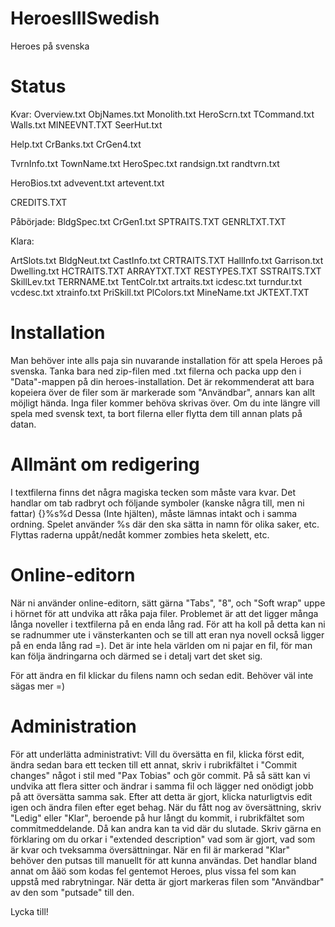 HeroesIIISwedish
================

Heroes på svenska

Status
======

Kvar:
Overview.txt
ObjNames.txt
Monolith.txt
HeroScrn.txt
TCommand.txt
Walls.txt
MINEEVNT.TXT
SeerHut.txt

Help.txt
CrBanks.txt
CrGen4.txt

TvrnInfo.txt
TownName.txt
HeroSpec.txt
randsign.txt
randtvrn.txt

HeroBios.txt
advevent.txt
artevent.txt

CREDITS.TXT

Påbörjade:
BldgSpec.txt
CrGen1.txt
SPTRAITS.TXT
GENRLTXT.TXT


Klara:

ArtSlots.txt
BldgNeut.txt
CastInfo.txt
CRTRAITS.TXT
HallInfo.txt
Garrison.txt
Dwelling.txt
HCTRAITS.TXT
ARRAYTXT.TXT
RESTYPES.TXT
SSTRAITS.TXT
SkillLev.txt
TERRNAME.txt
TentColr.txt
artraits.txt
icdesc.txt
turndur.txt
vcdesc.txt
xtrainfo.txt
PriSkill.txt
PlColors.txt
MineName.txt
JKTEXT.TXT

Installation
============

Man behöver inte alls paja sin nuvarande installation för att spela Heroes på svenska. Tanka bara ned zip-filen med .txt filerna och packa upp den i "Data"-mappen på din heroes-installation. Det är rekommenderat att bara kopeiera över de filer som är markerade som "Användbar", annars kan allt möjligt hända. Inga filer kommer behöva skrivas över. Om du inte längre vill spela med svensk text, ta bort filerna eller flytta dem till annan plats på datan.


Allmänt om redigering
=====================

I textfilerna finns det några magiska tecken som måste vara kvar. Det handlar om	tab
radbryt
och följande symboler (kanske några till, men ni fattar) {}%s%d
Dessa (Inte hjälten), måste lämnas intakt och i samma ordning. Spelet använder %s där den ska sätta in namn för olika saker, etc. Flyttas raderna uppåt/nedåt kommer zombies heta skelett, etc.

Online-editorn
==============

När ni använder online-editorn, sätt gärna "Tabs", "8", och "Soft wrap" uppe i hörnet för att undvika att råka paja filer. Problemet är att det ligger många långa noveller i textfilerna på en enda lång rad. För att ha koll på detta kan ni se radnummer ute i vänsterkanten och se till att eran nya novell också ligger på en enda lång rad =). Det är inte hela världen om ni pajar en fil, för man kan följa ändringarna och därmed se i detalj vart det sket sig.

För att ändra en fil klickar du filens namn och sedan edit. Behöver väl inte sägas mer =)

Administration
==============

För att underlätta administrativt: Vill du översätta en fil, klicka först edit, ändra sedan bara ett tecken till ett annat, skriv i rubrikfältet i "Commit changes" något i stil med "Pax Tobias" och gör commit. På så sätt kan vi undvika att flera sitter och ändrar i samma fil och lägger ned onödigt jobb på att översätta samma sak. Efter att detta är gjort, klicka naturligtvis edit igen och ändra filen efter eget behag. När du fått nog av översättning, skriv "Ledig" eller "Klar", beroende på hur långt du kommit, i rubrikfältet som commitmeddelande. Då kan andra kan ta vid där du slutade. Skriv gärna en förklaring om du orkar i "extended description" vad som är gjort, vad som är kvar och tveksamma översättningar. När en fil är markerad "Klar" behöver den putsas till manuellt för att kunna användas. Det handlar bland annat om åäö som kodas fel gentemot Heroes, plus vissa fel som kan uppstå med rabrytningar. När detta är gjort markeras filen som "Användbar" av den som "putsade" till den.

Lycka till!
